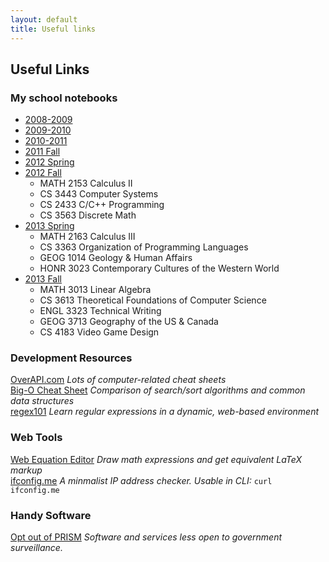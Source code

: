 ```yaml
---
layout: default
title: Useful links
---
```


## Useful Links ##

### My school notebooks ###
 * [2008-2009](http://www.evernote.com/pub/bas1/school_08-09)
 * [2009-2010](http://www.evernote.com/pub/bas1/School_2009-2010)
 * [2010-2011](http://www.evernote.com/pub/bas1/school10-11)
 * [2011 Fall](https://www.evernote.com/pub/bas1/2011fall) 
 * [2012 Spring](https://www.evernote.com/pub/bas1/2012spring)
 * [2012 Fall](https://www.evernote.com/pub/bas1/2012fall)
   * MATH 2153 Calculus II
   * CS 3443 Computer Systems
   * CS 2433 C/C++ Programming
   * CS 3563 Discrete Math
 * [2013 Spring](https://www.evernote.com/pub/bas1/2013spring)
   * MATH 2163 Calculus III
   * CS 3363 Organization of Programming Languages
   * GEOG 1014 Geology & Human Affairs
   * HONR 3023 Contemporary Cultures of the Western World
 * [2013 Fall](https://www.evernote.com/pub/bas1/2013fall)
   * MATH 3013 Linear Algebra
   * CS 3613 Theoretical Foundations of Computer Science
   * ENGL 3323 Technical Writing
   * GEOG 3713 Geography of the US & Canada
   * CS 4183 Video Game Design

### Development Resources ###
[OverAPI.com](http://overapi.com/) *Lots of computer-related cheat sheets*  
[Big-O Cheat Sheet](http://bigocheatsheet.com/) *Comparison of search/sort algorithms and common data structures*   
[regex101](http://regex101.com/) *Learn regular expressions in a dynamic, web-based environment*

### Web Tools ###
[Web Equation Editor](http://webdemo.visionobjects.com/equation.html?locale=default) *Draw math expressions and get equivalent LaTeX markup*  
[ifconfig.me](http://ifconfig.me/) *A minmalist IP address checker. Usable in CLI:* <code>curl ifconfig.me</code>  

### Handy Software ###
[Opt out of PRISM](https://prism-break.org/) *Software and services less open to government surveillance.*

